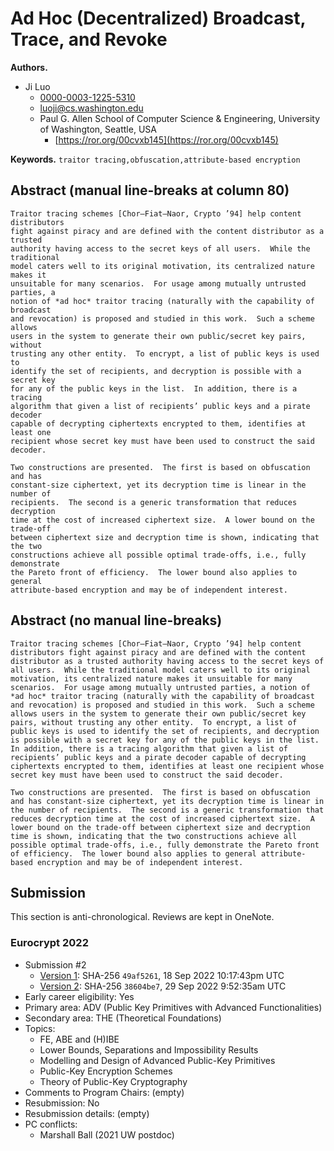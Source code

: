 # Ad Hoc (Decentralized) Broadcast, Trace, and Revoke

**Authors.**

- Ji Luo
  - [0000-0003-1225-5310](https://orcid.org/0000-0003-1225-5310)
  - [luoji@cs.washington.edu](mailto:luoji@cs.washington.edu)
  - Paul G. Allen School of Computer Science & Engineering,
    University of Washington, Seattle, USA
    - [https://ror.org/00cvxb145](https://ror.org/00cvxb145)

**Keywords.** `traitor tracing,obfuscation,attribute-based encryption`

## Abstract (manual line-breaks at column 80)

```text
Traitor tracing schemes [Chor–Fiat–Naor, Crypto ’94] help content distributors
fight against piracy and are defined with the content distributor as a trusted
authority having access to the secret keys of all users.  While the traditional
model caters well to its original motivation, its centralized nature makes it
unsuitable for many scenarios.  For usage among mutually untrusted parties, a
notion of *ad hoc* traitor tracing (naturally with the capability of broadcast
and revocation) is proposed and studied in this work.  Such a scheme allows
users in the system to generate their own public/secret key pairs, without
trusting any other entity.  To encrypt, a list of public keys is used to
identify the set of recipients, and decryption is possible with a secret key
for any of the public keys in the list.  In addition, there is a tracing
algorithm that given a list of recipients’ public keys and a pirate decoder
capable of decrypting ciphertexts encrypted to them, identifies at least one
recipient whose secret key must have been used to construct the said decoder.

Two constructions are presented.  The first is based on obfuscation and has
constant-size ciphertext, yet its decryption time is linear in the number of
recipients.  The second is a generic transformation that reduces decryption
time at the cost of increased ciphertext size.  A lower bound on the trade-off
between ciphertext size and decryption time is shown, indicating that the two
constructions achieve all possible optimal trade-offs, i.e., fully demonstrate
the Pareto front of efficiency.  The lower bound also applies to general
attribute-based encryption and may be of independent interest.
```

## Abstract (no manual line-breaks)

```text
Traitor tracing schemes [Chor–Fiat–Naor, Crypto ’94] help content distributors fight against piracy and are defined with the content distributor as a trusted authority having access to the secret keys of all users.  While the traditional model caters well to its original motivation, its centralized nature makes it unsuitable for many scenarios.  For usage among mutually untrusted parties, a notion of *ad hoc* traitor tracing (naturally with the capability of broadcast and revocation) is proposed and studied in this work.  Such a scheme allows users in the system to generate their own public/secret key pairs, without trusting any other entity.  To encrypt, a list of public keys is used to identify the set of recipients, and decryption is possible with a secret key for any of the public keys in the list.  In addition, there is a tracing algorithm that given a list of recipients’ public keys and a pirate decoder capable of decrypting ciphertexts encrypted to them, identifies at least one recipient whose secret key must have been used to construct the said decoder.

Two constructions are presented.  The first is based on obfuscation and has constant-size ciphertext, yet its decryption time is linear in the number of recipients.  The second is a generic transformation that reduces decryption time at the cost of increased ciphertext size.  A lower bound on the trade-off between ciphertext size and decryption time is shown, indicating that the two constructions achieve all possible optimal trade-offs, i.e., fully demonstrate the Pareto front of efficiency.  The lower bound also applies to general attribute-based encryption and may be of independent interest.

```

## Submission

This section is anti-chronological. Reviews are kept in OneNote.

### Eurocrypt 2022

- Submission #2
  - [Version 1](../paper.pdf/ec22-ver1.pdf): SHA-256 `49af5261`, 18 Sep 2022 10:17:43pm UTC
  - [Version 2](../paper.pdf/ec22-ver2.pdf): SHA-256 `38604be7`, 29 Sep 2022 9:52:35am UTC
- Early career eligibility: Yes
- Primary area: ADV (Public Key Primitives with Advanced Functionalities)
- Secondary area: THE (Theoretical Foundations)
- Topics:
  - FE, ABE and (H)IBE
  - Lower Bounds, Separations and Impossibility Results
  - Modelling and Design of Advanced Public-Key Primitives
  - Public-Key Encryption Schemes
  - Theory of Public-Key Cryptography
- Comments to Program Chairs: (empty)
- Resubmission: No
- Resubmission details: (empty)
- PC conflicts:
  - Marshall Ball (2021 UW postdoc)
